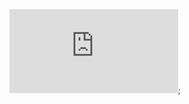 <iframe src="https://data-viewer.oecd.org?chartId=d9a1e503-528a-42bc-b50b-3f670aff1254" style="border: none"; allowfullscreen="true">;
    <a rel="noopener noreferrer" href="https://data-viewer.oecd.org?chartId=d9a1e503-528a-42bc-b50b-3f670aff1254" target="_blank">Dataflow</a>
  </iframe>;

